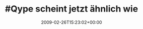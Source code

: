 ---
retweeted: false
source: <a href="http://twitter.com" rel="nofollow">Twitter Web Client</a>
entities:
  hashtags:
  - text: Qype
    indices:
    - '0'
    - '5'
  - text: StudiVZ
    indices:
    - '51'
    - '59'
  - text: farbfoo
    indices:
    - '108'
    - '116'
  symbols: []
  user_mentions: []
  urls: []
display_text_range:
- '0'
- '116'
favorite_count: '0'
id_str: '1253924746'
truncated: false
retweet_count: '0'
id: '1253924746'
created_at: Thu Feb 26 15:23:02 +0000 2009
favorited: false
full_text: '#Qype scheint jetzt ähnlich wie die "Grafiker" von #StudiVZ auf kalibrierte
  Monitore zu verzichten. Schade. #farbfoo'
lang: de
tags:
- Qype
- StudiVZ
- farbfoo
- pesos:twitter
date: '2009-02-26T15:23:02+00:00'
src: https://twitter.com/bascht/status/1253924746
original_url: https://twitter.com/bascht/status/1253924746
type: twitter_tweet
text: '#Qype scheint jetzt ähnlich wie die "Grafiker" von #StudiVZ auf kalibrierte
  Monitore zu verzichten. Schade. #farbfoo'
title: "#Qype scheint jetzt ähnlich wie"

---